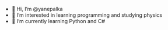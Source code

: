 - 👋 Hi, I’m @yanepalka
- 👀 I’m interested in learning programming and studying physics
- 🌱 I’m currently learning Python and C#
<!---
yanepalka/yanepalka is a ✨ special ✨ repository because its `README.md` (this file) appears on your GitHub profile.
You can click the Preview link to take a look at your changes.
--->
